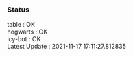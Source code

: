 ### Status


table : OK  
hogwarts : OK  
icy-bot : OK  
Latest Update : 2021-11-17 17:11:27.812835

